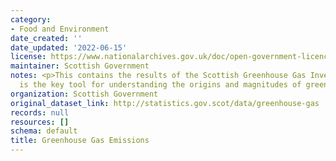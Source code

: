 ```yaml
---
category:
- Food and Environment
date_created: ''
date_updated: '2022-06-15'
license: https://www.nationalarchives.gov.uk/doc/open-government-licence/version/3/
maintainer: Scottish Government
notes: <p>This contains the results of the Scottish Greenhouse Gas Inventory, which
  is the key tool for understanding the origins and magnitudes of greenhouse emissions</p>
organization: Scottish Government
original_dataset_link: http://statistics.gov.scot/data/greenhouse-gas
records: null
resources: []
schema: default
title: Greenhouse Gas Emissions
---
```

